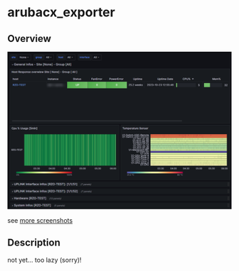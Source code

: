 # arubacx_exporter

## Overview

![dashboard overview](./screenshots/arubacx_general.png)

see [more screenshots](./screenshots/details.md)

## Description

not yet... too lazy (sorry)!
